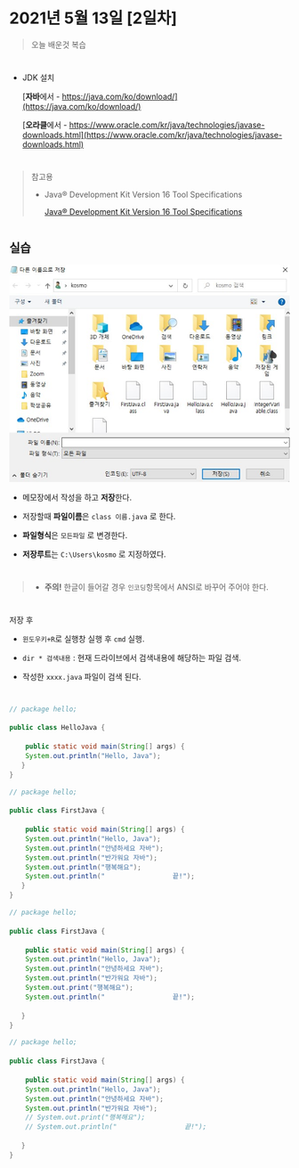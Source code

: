 # 2021년 5월 13일 [2일차]

> 오늘 배운것 복습
#

- JDK 설치

  [**자바**에서 - https://java.com/ko/download/](https://java.com/ko/download/)
  
  [**오라클**에서 - https://www.oracle.com/kr/java/technologies/javase-downloads.html](https://www.oracle.com/kr/java/technologies/javase-downloads.html)
  

#


> 참고용
> 
> - Java® Development Kit Version 16 Tool Specifications
>   
>   [Java® Development Kit Version 16 Tool Specifications](https://docs.oracle.com/en/java/javase/16/docs/specs/man/index.html)



#

## 실습 

![참고이미지](20210513java.jpg)


- 메모장에서 작성을 하고 **저장**한다.

- 저장할때 **파일이름**은 `class 이름.java` 로 한다.

- **파일형식**은 `모든파일` 로 변경한다.

- **저장루트**는 `C:\Users\kosmo` 로 지정하였다.

#

> - **주의!** 한글이 들어갈 경우 `인코딩`항목에서 ANSI로 바꾸어 주어야 한다.

#

저장 후 

- `윈도우키+R`로 실행창 실행 후 `cmd` 실행.

- `dir * 검색내용` : 현재 드라이브에서 검색내용에 해당하는 파일 검색.

- 작성한 `xxxx.java` 파일이 검색 된다.



#
```java
// package hello;

public class HelloJava {

    public static void main(String[] args) {
	System.out.println("Hello, Java");
   }
}
```

```java
// package hello;

public class FirstJava {

    public static void main(String[] args) {
	System.out.println("Hello, Java");
	System.out.println("안녕하세요 자바");
	System.out.println("반가워요 자바");
	System.out.println("행복해요");
	System.out.println("                 끝!");
   }
}
```

```java
// package hello;

public class FirstJava {

    public static void main(String[] args) {
	System.out.println("Hello, Java");
	System.out.println("안녕하세요 자바");
	System.out.println("반가워요 자바");
	System.out.print("행복해요");
	System.out.println("                 끝!");

   }
}
```


```java
// package hello;

public class FirstJava {

    public static void main(String[] args) {
	System.out.println("Hello, Java");
	System.out.println("안녕하세요 자바");
	System.out.println("반가워요 자바");
	// System.out.print("행복해요");
	// System.out.println("                 끝!");

   }
}
```








